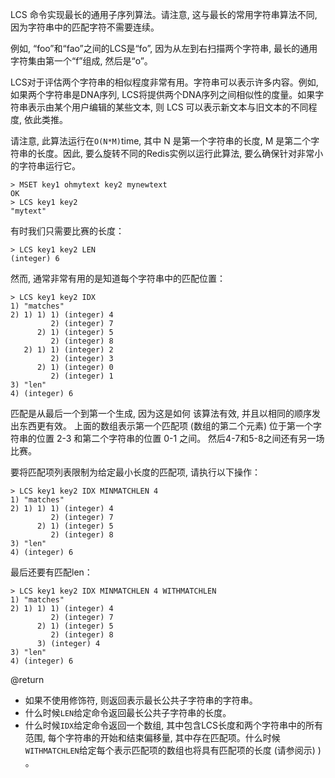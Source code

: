LCS 命令实现最长的通用子序列算法。请注意, 这与最长的常用字符串算法不同, 因为字符串中的匹配字符不需要连续。

例如, “foo”和“fao”之间的LCS是“fo”, 因为从左到右扫描两个字符串, 最长的通用字符集由第一个“f”组成, 然后是“o”。

LCS对于评估两个字符串的相似程度非常有用。字符串可以表示许多内容。例如, 如果两个字符串是DNA序列, LCS将提供两个DNA序列之间相似性的度量。如果字符串表示由某个用户编辑的某些文本, 则 LCS 可以表示新文本与旧文本的不同程度, 依此类推。

请注意, 此算法运行在`O(N*M)`time, 其中 N 是第一个字符串的长度, M 是第二个字符串的长度。因此, 要么旋转不同的Redis实例以运行此算法, 要么确保针对非常小的字符串运行它。

    > MSET key1 ohmytext key2 mynewtext
    OK
    > LCS key1 key2
    "mytext"

有时我们只需要比赛的长度：

    > LCS key1 key2 LEN
    (integer) 6

然而, 通常非常有用的是知道每个字符串中的匹配位置：

    > LCS key1 key2 IDX
    1) "matches"
    2) 1) 1) 1) (integer) 4
             2) (integer) 7
          2) 1) (integer) 5
             2) (integer) 8
       2) 1) 1) (integer) 2
             2) (integer) 3
          2) 1) (integer) 0
             2) (integer) 1
    3) "len"
    4) (integer) 6

匹配是从最后一个到第一个生成, 因为这是如何
该算法有效, 并且以相同的顺序发出东西更有效。
上面的数组表示第一个匹配项 (数组的第二个元素) 
位于第一个字符串的位置 2-3 和第二个字符串的位置 0-1 之间。
然后4-7和5-8之间还有另一场比赛。

要将匹配项列表限制为给定最小长度的匹配项, 请执行以下操作：

    > LCS key1 key2 IDX MINMATCHLEN 4
    1) "matches"
    2) 1) 1) 1) (integer) 4
             2) (integer) 7
          2) 1) (integer) 5
             2) (integer) 8
    3) "len"
    4) (integer) 6

最后还要有匹配len：

    > LCS key1 key2 IDX MINMATCHLEN 4 WITHMATCHLEN
    1) "matches"
    2) 1) 1) 1) (integer) 4
             2) (integer) 7
          2) 1) (integer) 5
             2) (integer) 8
          3) (integer) 4
    3) "len"
    4) (integer) 6

@return

*   如果不使用修饰符, 则返回表示最长公共子字符串的字符串。
*   什么时候`LEN`给定命令返回最长公共子字符串的长度。
*   什么时候`IDX`给定命令返回一个数组, 其中包含LCS长度和两个字符串中的所有范围, 每个字符串的开始和结束偏移量, 其中存在匹配项。什么时候`WITHMATCHLEN`给定每个表示匹配项的数组也将具有匹配项的长度 (请参阅示) ) 。
